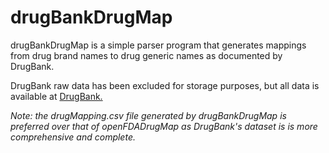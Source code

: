 # drugBankDrugMap
<p>drugBankDrugMap is a simple parser program that generates mappings from drug brand names to drug generic names as documented by DrugBank.</p>
<p>DrugBank raw data has been excluded for storage purposes, but all data is available at <a href="https://go.drugbank.com/.">DrugBank.</a></p>
<p><em>Note: the drugMapping.csv file generated by drugBankDrugMap is preferred over that of openFDADrugMap as DrugBank's dataset is
is more comprehensive and complete.</em></p>

